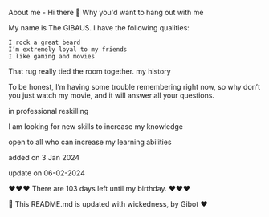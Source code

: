 
About me - Hi there 👋
Why you'd want to hang out with me

My name is The GIBAUS. I have the following qualities:

    I rock a great beard
    I’m extremely loyal to my friends
    I like gaming and movies

That rug really tied the room together.
my history

To be honest, I’m having some trouble remembering right now, so why don’t you just watch my movie, and it will answer all your questions.

in professional reskilling

I am looking for new skills to increase my knowledge

open to all who can increase my learning abilities

added on 3 Jan 2024

update on 06-02-2024

❤️❤️❤️  There are 103 days left until my birthday. ❤️❤️❤️

🤖 This README.md is updated with wickedness, by Gibot ❤️
